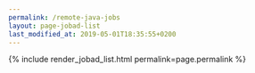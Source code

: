 ```yaml
---
permalink: /remote-java-jobs
layout: page-jobad-list
last_modified_at: 2019-05-01T18:35:55+0200
---
```

{% include render_jobad_list.html permalink=page.permalink %}
